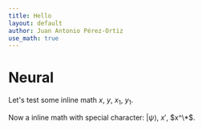 ```yaml
---
title: Hello
layout: default
author: Juan Antonio Pérez-Ortiz
use_math: true
---
```


# Neural

Let's test some inline math $x$, $y$, $x_1$, $y_1$.

Now a inline math with special character: $|\psi\rangle$, $x'$, $x^\*$.
